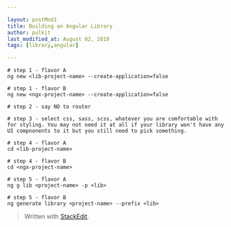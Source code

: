 ```yaml
---

layout: postMod1
title: Building an Angular Library
author: pulkit
last_modified_at: August 02, 2019
tags: [library,angular]

---
```


```
# step 1 - flavor A
ng new <lib-project-name> --create-application=false

# step 1 - flavor B
ng new <ngx-project-name> --create-application=false

# step 2 - say NO to router

# step 3 - select css, sass, scss, whatever you are comfortable with for styling. You may not need it at all if your library won't have any UI compnonents to it but you still need to pick something.

# step 4 - flavor A
cd <lib-project-name>

# step 4 - flavor B
cd <ngx-project-name>

# step 5 - flavor A
ng g lib <project-name> -p <lib>

# step 5 - flavor B
ng generate library <project-name> --prefix <lib>
```

> Written with [StackEdit](https://stackedit.io/).
<!--stackedit_data:
eyJoaXN0b3J5IjpbMTY2NDg2NzE0OCwxNTAwMDczODE0XX0=
-->